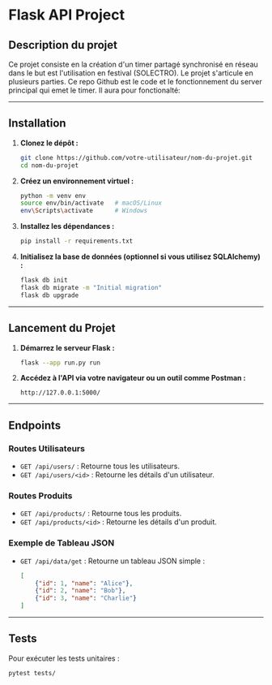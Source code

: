 # Flask API Project

## Description du projet

Ce projet consiste en la création d'un timer partagé synchronisé en réseau dans le but est l'utilisation en festival (SOLECTRO). Le projet s'articule en plusieurs parties. Ce repo Github est le code et le fonctionnement du server principal qui emet le timer. Il aura pour fonctionalté: 


---

## Installation

1. **Clonez le dépôt :**
   ```bash
   git clone https://github.com/votre-utilisateur/nom-du-projet.git
   cd nom-du-projet
   ```

2. **Créez un environnement virtuel :**
   ```bash
   python -m venv env
   source env/bin/activate   # macOS/Linux
   env\Scripts\activate      # Windows
   ```

3. **Installez les dépendances :**
   ```bash
   pip install -r requirements.txt
   ```

4. **Initialisez la base de données (optionnel si vous utilisez SQLAlchemy) :**
   ```bash
   flask db init
   flask db migrate -m "Initial migration"
   flask db upgrade
   ```

---

## Lancement du Projet

1. **Démarrez le serveur Flask :**
   ```bash
   flask --app run.py run
   ```

2. **Accédez à l'API via votre navigateur ou un outil comme Postman :**
   ```
   http://127.0.0.1:5000/
   ```

---

## Endpoints

### **Routes Utilisateurs**
- `GET /api/users/` : Retourne tous les utilisateurs.
- `GET /api/users/<id>` : Retourne les détails d'un utilisateur.

### **Routes Produits**
- `GET /api/products/` : Retourne tous les produits.
- `GET /api/products/<id>` : Retourne les détails d'un produit.

### **Exemple de Tableau JSON**
- `GET /api/data/get` : Retourne un tableau JSON simple :
  ```json
  [
      {"id": 1, "name": "Alice"},
      {"id": 2, "name": "Bob"},
      {"id": 3, "name": "Charlie"}
  ]
  ```

---

## Tests

Pour exécuter les tests unitaires :

```bash
pytest tests/
```


